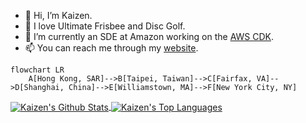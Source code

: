 - 👋 Hi, I’m Kaizen.
- 💞️ I love Ultimate Frisbee and Disc Golf.
- 🌱 I’m currently an SDE at Amazon working on the [AWS CDK](https://github.com/aws/aws-cdk).
- 📫 You can reach me through my [website](https://kaizencc.github.io/).

```mermaid
flowchart LR
    A[Hong Kong, SAR]-->B[Taipei, Taiwan]-->C[Fairfax, VA]-->D[Shanghai, China]-->E[Williamstown, MA]-->F[New York City, NY]
```

<a target=_blank href="https://github.com/kaizencc">
  <img align="center" alt="Kaizen's Github Stats" src="https://github-readme-stats-gamma-steel.vercel.app/api?username=kaizencc&show_icons=true&theme=radical&count_private=true&hide_border=true"/>
</a>
<a target=_blank href="https://github.com/kaizencc">
  <img align="center" alt="Kaizen's Top Languages" src="https://github-readme-stats-gamma-steel.vercel.app/api/top-langs/?username=kaizencc&theme=radical&layout=compact&hide=EJS&hide_border=true"/>
</a>

<!---
kaizencc/kaizencc is a ✨ special ✨ repository because its `README.md` (this file) appears on your GitHub profile.
You can click the Preview link to take a look at your changes.
--->
